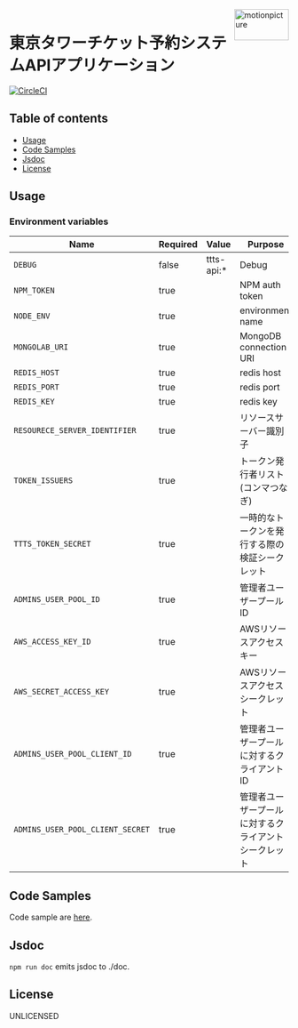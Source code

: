 <img src="https://motionpicture.jp/images/common/logo_01.svg" alt="motionpicture" title="motionpicture" align="right" height="56" width="98"/>

# 東京タワーチケット予約システムAPIアプリケーション

[![CircleCI](https://circleci.com/gh/motionpicture/ttts-api.svg?style=svg&circle-token=86631838a9e32607779c65e3507c1618a563f5f4)](https://circleci.com/gh/motionpicture/ttts-api)


## Table of contents

* [Usage](#usage)
* [Code Samples](#code-samples)
* [Jsdoc](#jsdoc)
* [License](#license)

## Usage

### Environment variables

| Name                             | Required | Value      | Purpose                         |
| -------------------------------- | -------- | ---------- | ------------------------------- |
| `DEBUG`                          | false    | ttts-api:* | Debug                           |
| `NPM_TOKEN`                      | true     |            | NPM auth token                  |
| `NODE_ENV`                       | true     |            | environment name                |
| `MONGOLAB_URI`                   | true     |            | MongoDB connection URI          |
| `REDIS_HOST`                     | true     |            | redis host                      |
| `REDIS_PORT`                     | true     |            | redis port                      |
| `REDIS_KEY`                      | true     |            | redis key                       |
| `RESOURECE_SERVER_IDENTIFIER`    | true     |            | リソースサーバー識別子                  |
| `TOKEN_ISSUERS`                  | true     |            | トークン発行者リスト(コンマつなぎ)           |
| `TTTS_TOKEN_SECRET`              | true     |            | 一時的なトークンを発行する際の検証シークレット |
| `ADMINS_USER_POOL_ID`            | true     |            | 管理者ユーザープールID                 |
| `AWS_ACCESS_KEY_ID`              | true     |            | AWSリソースアクセスキー                   |
| `AWS_SECRET_ACCESS_KEY`          | true     |            | AWSリソースアクセスシークレット               |
| `ADMINS_USER_POOL_CLIENT_ID`     | true     |            | 管理者ユーザープールに対するクライアントID      |
| `ADMINS_USER_POOL_CLIENT_SECRET` | true     |            | 管理者ユーザープールに対するクライアントシークレット  |


## Code Samples

Code sample are [here](https://github.com/motionpicture/ttts-api/tree/master/example).

## Jsdoc

`npm run doc` emits jsdoc to ./doc.

## License

UNLICENSED
